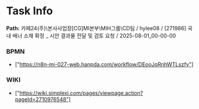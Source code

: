 # Task Info

**Path:** 카페24(주)\본사사업장\[CG]MI본부\MIH그룹\CD팀 / hylee08 / [271986] 국내 배너 소재 확정 _ 시안 결과물 전달 및 검토 요청 / 2025-08-01_00-00-00

### BPMN
- ["https://n8n-mi-027-web.hanpda.com/workflow/DEooJqRnhWTLszfy"]

### WIKI
- ["https://wiki.simplexi.com/pages/viewpage.action?pageId=2710976548"]

